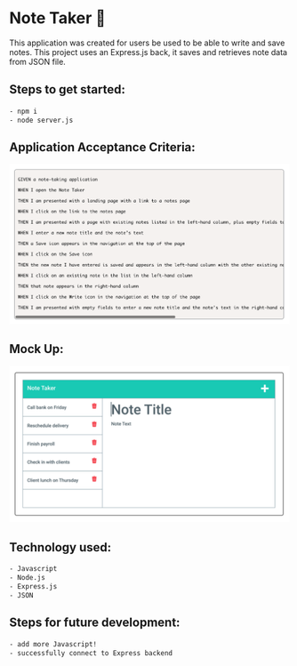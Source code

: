 # Note Taker :memo:

This application was created for users be used to be able to write and save notes. This project uses an Express.js back, it saves and retrieves note data from JSON file.


## **Steps to get started:**
```
- npm i
- node server.js
```

## **Application Acceptance Criteria:**
![Image of Project](./public/assets/images/cre.png)

## **Mock Up:**
![Image of Project](./public/assets/images/mock.png)

## **Technology used:**
```
- Javascript
- Node.js
- Express.js
- JSON
```

## **Steps for future development:**
```
- add more Javascript!
- successfully connect to Express backend 
```
